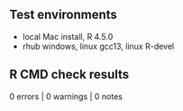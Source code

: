 ## Test environments
* local Mac install, R 4.5.0
* rhub windows, linux gcc13, linux R-devel

## R CMD check results

0 errors | 0 warnings | 0 notes


